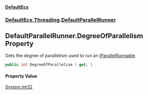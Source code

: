 #### [DefaultEcs](./index.md 'index')
### [DefaultEcs.Threading](./DefaultEcs-Threading.md 'DefaultEcs.Threading').[DefaultParallelRunner](./DefaultEcs-Threading-DefaultParallelRunner.md 'DefaultEcs.Threading.DefaultParallelRunner')
## DefaultParallelRunner.DegreeOfParallelism Property
Gets the degree of parallelism used to run an [IParallelRunnable](./DefaultEcs-Threading-IParallelRunnable.md 'DefaultEcs.Threading.IParallelRunnable').  
```csharp
public int DegreeOfParallelism { get; }
```
#### Property Value
[System.Int32](https://docs.microsoft.com/en-us/dotnet/api/System.Int32 'System.Int32')  
